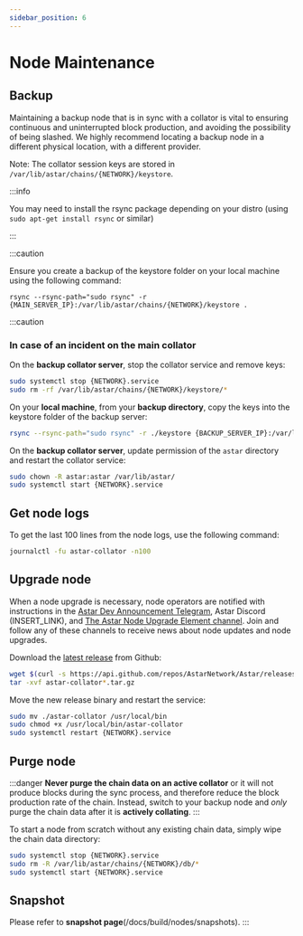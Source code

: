 ```yaml
---
sidebar_position: 6
---
```


# Node Maintenance

## Backup

Maintaining a backup node that is in sync with a collator is vital to ensuring continuous and uninterrupted block production, and avoiding the possibility of being slashed. We highly recommend locating a backup node in a different physical location, with a different provider.

Note: The collator session keys are stored in `/var/lib/astar/chains/{NETWORK}/keystore`.

:::info

You may need to install the rsync package depending on your distro (using `sudo apt-get install rsync` or similar)

:::

:::caution

Ensure you create a backup of the keystore folder on your local machine using the following command:

`rsync --rsync-path="sudo rsync" -r {MAIN_SERVER_IP}:/var/lib/astar/chains/{NETWORK}/keystore .`

:::caution

### In case of an incident on the main collator

On the **backup collator server**, stop the collator service and remove keys:

```sh
sudo systemctl stop {NETWORK}.service
sudo rm -rf /var/lib/astar/chains/{NETWORK}/keystore/*
```

On your **local machine**, from your **backup directory**, copy the keys into the keystore folder of the backup server:

```sh
rsync --rsync-path="sudo rsync" -r ./keystore {BACKUP_SERVER_IP}:/var/lib/astar/chains/{NETWORK}
```

On the **backup collator server**, update permission of the ``astar`` directory and restart the collator service:

```sh
sudo chown -R astar:astar /var/lib/astar/
sudo systemctl start {NETWORK}.service
```

## Get node logs

To get the last 100 lines from the node logs, use the following command:

```sh
journalctl -fu astar-collator -n100
```

## Upgrade node

When a node upgrade is necessary, node operators are notified with instructions in the [Astar Dev Announcement Telegram](https://t.me/+cL4tGZiFAsJhMGJk), Astar Discord (INSERT_LINK), and [The Astar Node Upgrade Element channel](https://matrix.to/#/#shiden-runtime-ann:matrix.org). Join and follow any of these channels to receive news about node updates and node upgrades.

Download the [latest release](https://github.com/AstarNetwork/Astar/releases/latest) from Github:

```sh
wget $(curl -s https://api.github.com/repos/AstarNetwork/Astar/releases/latest | grep "tag_name" | awk '{print "https://github.com/AstarNetwork/Astar/releases/download/" substr($2, 2, length($2)-3) "/astar-collator-v" substr($2, 3, length($2)-4) "-ubuntu-x86_64.tar.gz"}')
tar -xvf astar-collator*.tar.gz
```

Move the new release binary and restart the service:

```sh
sudo mv ./astar-collator /usr/local/bin
sudo chmod +x /usr/local/bin/astar-collator
sudo systemctl restart {NETWORK}.service
```

## Purge node

:::danger
**Never purge the chain data on an active collator** or it will not produce blocks during the sync process, and therefore reduce the block production rate of the chain.
Instead, switch to your backup node and *only* purge the chain data after it is **actively collating**.
:::

To start a node from scratch without any existing chain data, simply wipe the chain data directory:

```sh
sudo systemctl stop {NETWORK}.service
sudo rm -R /var/lib/astar/chains/{NETWORK}/db/*
sudo systemctl start {NETWORK}.service
```

## Snapshot

Please refer to **snapshot page**(/docs/build/nodes/snapshots).
:::
